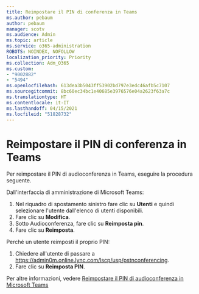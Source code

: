 ```yaml
---
title: Reimpostare il PIN di conferenza in Teams
ms.author: pebaum
author: pebaum
manager: scotv
ms.audience: Admin
ms.topic: article
ms.service: o365-administration
ROBOTS: NOINDEX, NOFOLLOW
localization_priority: Priority
ms.collection: Adm_O365
ms.custom:
- "9002882"
- "5494"
ms.openlocfilehash: 613dea3b5043ff53902bd797e3edc46afb5c7107
ms.sourcegitcommit: 8bc60ec34bc1e40685e3976576e04a2623f63a7c
ms.translationtype: HT
ms.contentlocale: it-IT
ms.lasthandoff: 04/15/2021
ms.locfileid: "51828732"
---
```

# <a name="reset-conferencing-pin-in-teams"></a>Reimpostare il PIN di conferenza in Teams

Per reimpostare il PIN di audioconferenza in Teams, eseguire la procedura seguente.  

Dall'interfaccia di amministrazione di Microsoft Teams:

1. Nel riquadro di spostamento sinistro fare clic su **Utenti** e quindi selezionare l'utente dall'elenco di utenti disponibili.
2. Fare clic su **Modifica**.
3. Sotto Audioconferenza, fare clic su **Reimposta pin**.
4. Fare clic su **Reimposta**.

Perché un utente reimposti il proprio PIN:
1. Chiedere all'utente di passare a https://admin0m.online.lync.com/lscp/usp/pstnconferencing.
2. Fare clic su **Reimposta PIN**.

Per altre informazioni, vedere [Reimpostare il PIN di audioconferenza in Microsoft Teams](https://docs.microsoft.com/microsoftteams/reset-the-audio-conferencing-pin-in-teams)
